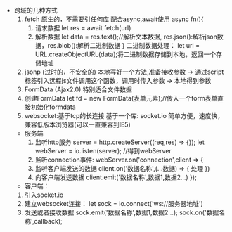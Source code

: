 - 跨域的几种方式
  1. fetch 原生的，不需要引任何库
    配合async,await使用
    async fn(){
      1. 请求数据
      let res = await fetch(url)
      2. 解析数据
      let data = res.text();//解析文本数据, res.json():解析json数据，res.blob():解析二进制数据
    }
    二进制数据处理：
    let url = URL.createObjectURL(data);将二进制数据存储到本地，返回一个存储地址
  2. jsonp (过时的，不安全的)
    本地写好一个方法,准备接收参数 -> 通过script标签引入远程js文件调用这个函数，调用时传入参数 -> 本地得到参数
  3. FormData (Ajax2.0) 特别适合文件数据
    1. 创建FormData
    let fd = new FormData(表单元素);//传入一个form表单直接初始化formdata
  4. websocket:基于tcp的长连接
    基于一个库: socket.io 简单方便，速度快，兼容低版本浏览器(可以一直兼容到IE5)
    - 服务端
      1. 监听http服务
      server = http.createServer((req,res) => {});
      let webServer = io.listen(server); //得到webServer
      2. 监听connection事件:
      webServer.on('connection',client => {
        3. 监听客户端发送的数据
        client.on('数据名称',(...数据) => {
          处理
        })
        4. 向客户端发送数据
        client.emit('数据名称',数据1,数据2...)
      });
    - 客户端：
    1. 引入socket.io
      <script src="服务器地址/socket.io/socket.io.js"></script>
    2. 建立websocket连接：
      let sock = io.connect('ws://服务器地址')
    3. 发送或者接收数据
      sock.emit('数据名称',数据1,数据2...);
      sock.on('数据名称',callback);
